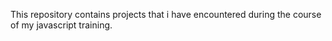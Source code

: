 This repository contains projects that i have encountered during the course of my javascript training.
